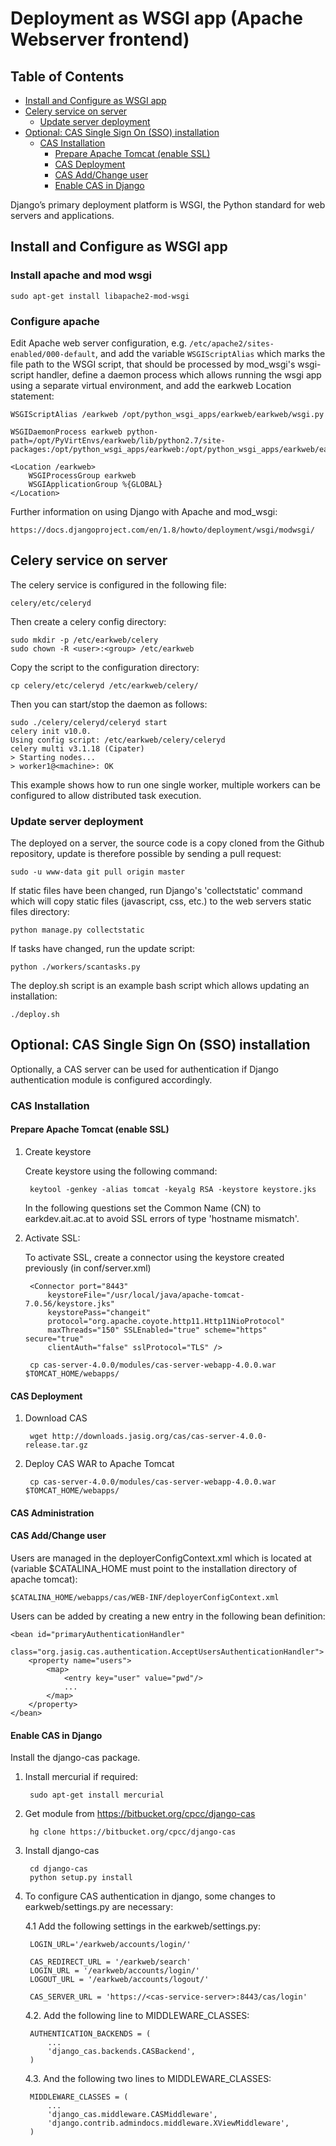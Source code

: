 # Deployment as WSGI app (Apache Webserver frontend)

## Table of Contents

  - [Install and Configure as WSGI app](#install-and-configure-as-wsgi-app)
  - [Celery service on server](#celery-service-on-server)
    - [Update server deployment](#update-server-deployment)
  - [Optional: CAS Single Sign On (SSO) installation](#optional-cas-single-sign-on-sso-installation)
    - [CAS Installation](#cas-installation)
      - [Prepare Apache Tomcat (enable SSL)](#prepare-apache-tomcat-enable-ssl)
      - [CAS Deployment](#cas-deployment)
      - [CAS Add/Change user](#cas-addchange-user)
      - [Enable CAS in Django](#enable-cas-in-django)

Django’s primary deployment platform is WSGI, the Python standard for web servers and applications.

## Install and Configure as WSGI app

### Install apache and mod wsgi

    sudo apt-get install libapache2-mod-wsgi
    
### Configure apache

Edit Apache web server configuration, e.g. `/etc/apache2/sites-enabled/000-default`, and add the variable `WSGIScriptAlias` which marks the file path to the WSGI script, that 
should be processed by mod_wsgi's wsgi-script handler, define a daemon process which allows running the wsgi app using a separate virtual environment, and add the earkweb 
Location statement:

    WSGIScriptAlias /earkweb /opt/python_wsgi_apps/earkweb/earkweb/wsgi.py

    WSGIDaemonProcess earkweb python-path=/opt/PyVirtEnvs/earkweb/lib/python2.7/site-packages:/opt/python_wsgi_apps/earkweb:/opt/python_wsgi_apps/earkweb/earkweb

    <Location /earkweb>
        WSGIProcessGroup earkweb
        WSGIApplicationGroup %{GLOBAL}
    </Location>
    
Further information on using Django with Apache and mod_wsgi:

    https://docs.djangoproject.com/en/1.8/howto/deployment/wsgi/modwsgi/
    
## Celery service on server

The celery service is configured in the following file:

    celery/etc/celeryd

Then create a celery config directory:

    sudo mkdir -p /etc/earkweb/celery
    sudo chown -R <user>:<group> /etc/earkweb

Copy the script to the configuration directory:

    cp celery/etc/celeryd /etc/earkweb/celery/
   
Then you can start/stop the daemon as follows:

    sudo ./celery/celeryd/celeryd start
    celery init v10.0.
    Using config script: /etc/earkweb/celery/celeryd
    celery multi v3.1.18 (Cipater)
    > Starting nodes...
	> worker1@<machine>: OK
	
This example shows how to run one single worker, multiple workers can be configured to allow distributed task execution.
    
### Update server deployment

The deployed on a server, the source code is a copy cloned from the Github repository, update is therefore possible by sending a pull request:

    sudo -u www-data git pull origin master
    
If static files have been changed, run Django's 'collectstatic' command which will copy static files (javascript, css, etc.) to the web servers static files directory:

    python manage.py collectstatic
   
If tasks have changed, run the update script:

    python ./workers/scantasks.py
    
The deploy.sh script is an example bash script which allows updating an installation:

    ./deploy.sh

## Optional: CAS Single Sign On (SSO) installation

Optionally, a CAS server can be used for authentication if Django authentication module is configured accordingly. 

### CAS Installation

#### Prepare Apache Tomcat (enable SSL)

1. Create keystore

    Create keystore using the following command:

        keytool -genkey -alias tomcat -keyalg RSA -keystore keystore.jks
        
    In the following questions set the Common Name (CN) to earkdev.ait.ac.at to avoid SSL errors of type 'hostname mismatch'.

2. Activate SSL:

    To activate SSL, create a connector using the keystore created previously (in conf/server.xml)

        <Connector port="8443" 
            keystoreFile="/usr/local/java/apache-tomcat-7.0.56/keystore.jks" 
            keystorePass="changeit" 
            protocol="org.apache.coyote.http11.Http11NioProtocol"
            maxThreads="150" SSLEnabled="true" scheme="https" secure="true"
            clientAuth="false" sslProtocol="TLS" />

        cp cas-server-4.0.0/modules/cas-server-webapp-4.0.0.war $TOMCAT_HOME/webapps/

#### CAS Deployment

1. Download CAS

        wget http://downloads.jasig.org/cas/cas-server-4.0.0-release.tar.gz

2. Deploy CAS WAR to Apache Tomcat

        cp cas-server-4.0.0/modules/cas-server-webapp-4.0.0.war $TOMCAT_HOME/webapps/
    
#### CAS Administration

#### CAS Add/Change user

Users are managed in the deployerConfigContext.xml which is located at (variable $CATALINA_HOME must point to the installation directory of apache tomcat):

    $CATALINA_HOME/webapps/cas/WEB-INF/deployerConfigContext.xml
    
Users can be added by creating a new entry in the following bean definition:
   
    <bean id="primaryAuthenticationHandler"
          class="org.jasig.cas.authentication.AcceptUsersAuthenticationHandler">
        <property name="users">
            <map>
                <entry key="user" value="pwd"/>
                ...
            </map>
        </property>
    </bean>

#### Enable CAS in Django

Install the django-cas package.

1. Install mercurial if required:

        sudo apt-get install mercurial

2. Get module from https://bitbucket.org/cpcc/django-cas

        hg clone https://bitbucket.org/cpcc/django-cas

3. Install django-cas

        cd django-cas
        python setup.py install

4. To configure CAS authentication in django, some changes to earkweb/settings.py are necessary:

    4.1 Add the following settings in the earkweb/settings.py:

        LOGIN_URL='/earkweb/accounts/login/'
    
        CAS_REDIRECT_URL = '/earkweb/search'
        LOGIN_URL = '/earkweb/accounts/login/'
        LOGOUT_URL = '/earkweb/accounts/logout/'
    
        CAS_SERVER_URL = 'https://<cas-service-server>:8443/cas/login'
    
    4.2. Add the following line to MIDDLEWARE_CLASSES:

        AUTHENTICATION_BACKENDS = (
            ...
            'django_cas.backends.CASBackend',
        )
   
    4.3. And the following two lines to MIDDLEWARE_CLASSES:
     
        MIDDLEWARE_CLASSES = (
            ...
            'django_cas.middleware.CASMiddleware', 
            'django.contrib.admindocs.middleware.XViewMiddleware', 
        )
